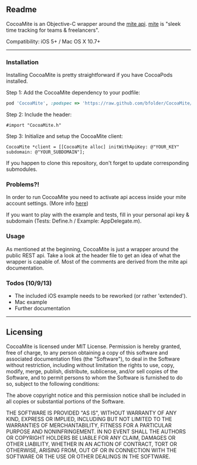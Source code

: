 ## Readme

CocoaMite is an Objective-C wrapper around the [mite api](http://mite.yo.lk/en/api/index.html "mite api").
[mite](http://mite.yo.lk/en/ "mite") is "sleek time tracking for teams & freelancers". 

Compatibility: iOS 5+ / Mac OS X 10.7+

---
### Installation

Installing CocoaMite is pretty straightforward if you have CocoaPods installed.

Step 1: Add the CocoaMite dependency to your podfile:

```Ruby
pod 'CocoaMite', :podspec => 'https://raw.github.com/bfolder/CocoaMite/master/CocoaMite.podspec'
```

Step 2: Include the header:

`#import "CocoaMite.h"`

Step 3: Initialize and setup the CocoaMite client:

```objc
CocoaMite *client = [[CocoaMite alloc] initWithApiKey: @"YOUR_KEY" subdomain: @"YOUR_SUBDOMAIN"];
```

If you happen to clone this repository, don't forget to update corresponding submodules.

### Problems?!

In order to run CocoaMite you need to activate api access inside your mite account settings. (More info [here](http://mite.yo.lk/en/api/basics.html "more info"))  

If you want to play with the example and tests, fill in your personal api key & subdomain (Tests: Define.h / Example: AppDelegate.m).

### Usage

As mentioned at the beginning, CocoaMite is just a wrapper around the public REST api. Take a look at the header file to get an idea of what the wrapper is capable of. Most of the comments are derived from the mite api documentation. 

### Todos (10/9/13)

* The included iOS example needs to be reworked (or rather 'extended').
* Mac example
* Further documentation

---
## Licensing

CocoaMite is licensed under MIT License. Permission is hereby granted, free of charge, to any person obtaining a copy of this software and associated documentation files (the "Software"), to deal in the Software without restriction, including without limitation the rights to use, copy, modify, merge, publish, distribute, sublicense, and/or sell copies of the Software, and to permit persons to whom the Software is furnished to do so, subject to the following conditions:

The above copyright notice and this permission notice shall be included in all copies or substantial portions of the Software.

THE SOFTWARE IS PROVIDED "AS IS", WITHOUT WARRANTY OF ANY KIND, EXPRESS OR IMPLIED, INCLUDING BUT NOT LIMITED TO THE WARRANTIES OF MERCHANTABILITY, FITNESS FOR A PARTICULAR PURPOSE AND NONINFRINGEMENT. IN NO EVENT SHALL THE AUTHORS OR COPYRIGHT HOLDERS BE LIABLE FOR ANY CLAIM, DAMAGES OR OTHER LIABILITY, WHETHER IN AN ACTION OF CONTRACT, TORT OR OTHERWISE, ARISING FROM, OUT OF OR IN CONNECTION WITH THE SOFTWARE OR THE USE OR OTHER DEALINGS IN THE SOFTWARE.
